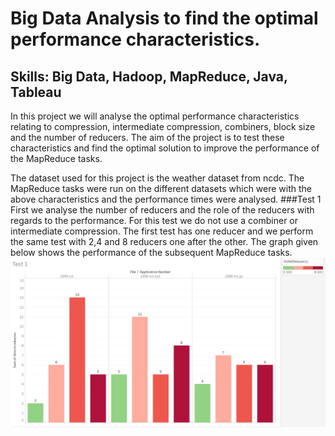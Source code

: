 # Big Data Analysis to find the optimal performance characteristics. 

## Skills: Big Data, Hadoop, MapReduce, Java, Tableau
In this project we will analyse the optimal performance characteristics relating to compression, intermediate compression, combiners, block size and the number of reducers. The aim of the project is to test these characteristics and find the optimal solution to improve the performance of the MapReduce tasks. 

The dataset used for this project is the weather dataset from ncdc. The MapReduce tasks were run on the different datasets which were with the above characteristics and the performance times were analysed.
###Test 1
First we analyse the number of reducers and the role of the reducers with regards to the performance. For this test we do not use a combiner or intermediate compression. The first test has one reducer and we perform the same test with 2,4 and 8 reducers one after the other. The graph given below shows the performance of the subsequent MapReduce tasks. 
![test1](https://github.com/vchandrasekaran/big-data-analysis/blob/master/Images/test1.png)





